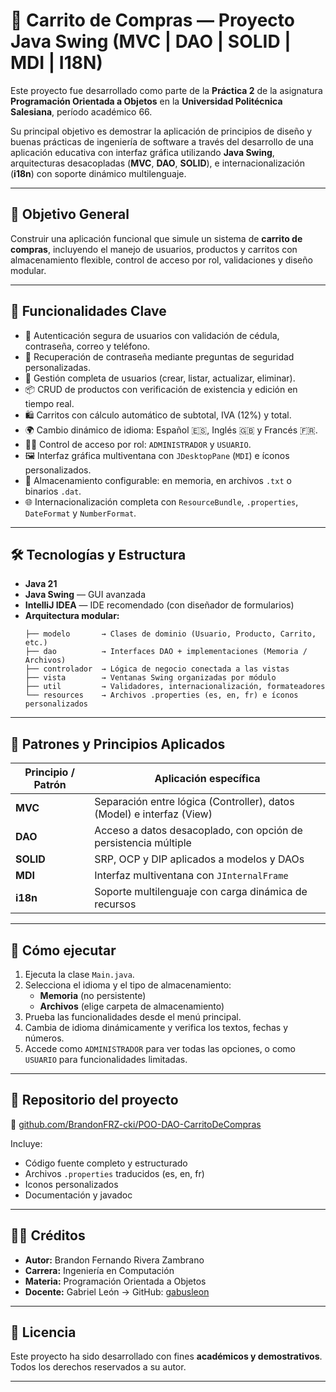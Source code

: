 # 🛒 Carrito de Compras — Proyecto Java Swing (MVC | DAO | SOLID | MDI | I18N)

Este proyecto fue desarrollado como parte de la **Práctica 2** de la asignatura **Programación Orientada a Objetos** en la **Universidad Politécnica Salesiana**, período académico 66.

Su principal objetivo es demostrar la aplicación de principios de diseño y buenas prácticas de ingeniería de software a través del desarrollo de una aplicación educativa con interfaz gráfica utilizando **Java Swing**, arquitecturas desacopladas (**MVC**, **DAO**, **SOLID**), e internacionalización (**i18n**) con soporte dinámico multilenguaje.

---

## 🎯 Objetivo General

Construir una aplicación funcional que simule un sistema de **carrito de compras**, incluyendo el manejo de usuarios, productos y carritos con almacenamiento flexible, control de acceso por rol, validaciones y diseño modular.

---

## 🧩 Funcionalidades Clave

- 🔐 Autenticación segura de usuarios con validación de cédula, contraseña, correo y teléfono.
- 🔁 Recuperación de contraseña mediante preguntas de seguridad personalizadas.
- 👥 Gestión completa de usuarios (crear, listar, actualizar, eliminar).
- 📦 CRUD de productos con verificación de existencia y edición en tiempo real.
- 🛍️ Carritos con cálculo automático de subtotal, IVA (12%) y total.
- 🌍 Cambio dinámico de idioma: Español 🇪🇸, Inglés 🇬🇧 y Francés 🇫🇷.
- 👨‍💼 Control de acceso por rol: `ADMINISTRADOR` y `USUARIO`.
- 🖼️ Interfaz gráfica multiventana con `JDesktopPane` (`MDI`) e íconos personalizados.
- 📁 Almacenamiento configurable: en memoria, en archivos `.txt` o binarios `.dat`.
- 🌐 Internacionalización completa con `ResourceBundle`, `.properties`, `DateFormat` y `NumberFormat`.

---

## 🛠️ Tecnologías y Estructura

- **Java 21**
- **Java Swing** — GUI avanzada
- **IntelliJ IDEA** — IDE recomendado (con diseñador de formularios)
- **Arquitectura modular:**
  ```
  ├── modelo       → Clases de dominio (Usuario, Producto, Carrito, etc.)
  ├── dao          → Interfaces DAO + implementaciones (Memoria / Archivos)
  ├── controlador  → Lógica de negocio conectada a las vistas
  ├── vista        → Ventanas Swing organizadas por módulo
  ├── util         → Validadores, internacionalización, formateadores
  └── resources    → Archivos .properties (es, en, fr) e íconos personalizados
  ```

---

## 📐 Patrones y Principios Aplicados

| Principio / Patrón | Aplicación específica |
|--------------------|------------------------|
| **MVC**            | Separación entre lógica (Controller), datos (Model) e interfaz (View) |
| **DAO**            | Acceso a datos desacoplado, con opción de persistencia múltiple |
| **SOLID**          | SRP, OCP y DIP aplicados a modelos y DAOs |
| **MDI**            | Interfaz multiventana con `JInternalFrame` |
| **i18n**           | Soporte multilenguaje con carga dinámica de recursos |

---

## 🚀 Cómo ejecutar

1. Ejecuta la clase `Main.java`.
2. Selecciona el idioma y el tipo de almacenamiento:
   - **Memoria** (no persistente)
   - **Archivos** (elige carpeta de almacenamiento)
3. Prueba las funcionalidades desde el menú principal.
4. Cambia de idioma dinámicamente y verifica los textos, fechas y números.
5. Accede como `ADMINISTRADOR` para ver todas las opciones, o como `USUARIO` para funcionalidades limitadas.

---

## 📂 Repositorio del proyecto

🔗 [github.com/BrandonFRZ-cki/POO-DAO-CarritoDeCompras](https://github.com/BrandonFRZ-cki/POO-DAO-CarritoDeCompras)

Incluye:
- Código fuente completo y estructurado
- Archivos `.properties` traducidos (es, en, fr)
- Iconos personalizados
- Documentación y javadoc

---

## 👨‍🏫 Créditos

- **Autor:** Brandon Fernando Rivera Zambrano  
- **Carrera:** Ingeniería en Computación  
- **Materia:** Programación Orientada a Objetos  
- **Docente:** Gabriel León → GitHub: [gabusleon](https://github.com/gabusleon)

---

## 📜 Licencia

Este proyecto ha sido desarrollado con fines **académicos y demostrativos**. Todos los derechos reservados a su autor.

---
